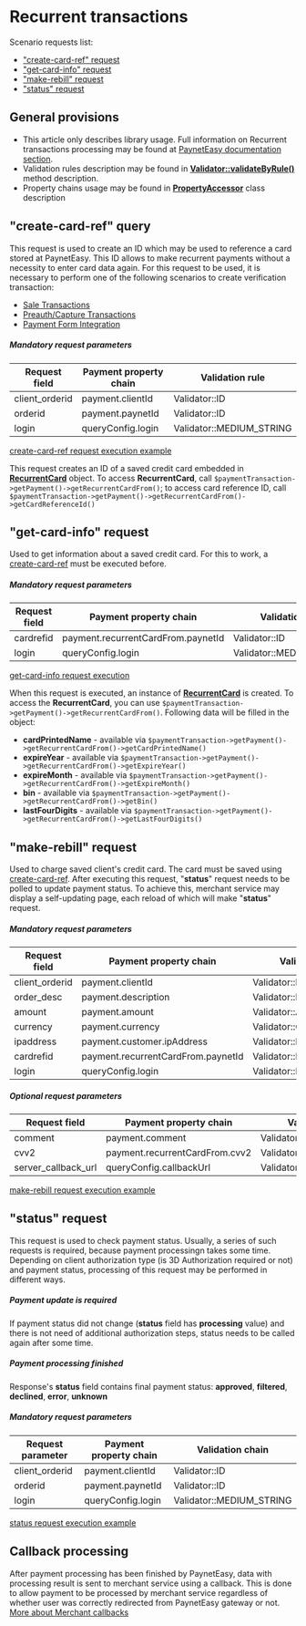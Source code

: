 # Recurrent transactions

Scenario requests list:
* ["create-card-ref" request](#create-card-ref)
* ["get-card-info" request](#get-card-info)
* ["make-rebill" request](#make-rebill)
* ["status" request](#status)

## General provisions

* This article only describes library usage. Full information on Recurrent transactions processing may be found at [PaynetEasy documentation section](http://doc.payneteasy.com/doc/recurrent-transactions.htm).
* Validation rules description may be found in **[Validator::validateByRule()](../library-internals/02-validator.md#validateByRule)** method description.
* Property chains usage may be found in **[PropertyAccessor](../library-internals/03-property-accessor.md)** class description

## <a name="create-card-ref"></a> "create-card-ref" query

This request is used to create an ID which may be used to reference a card stored at PaynetEasy. This ID allows to make recurrent payments without a necessity to enter card data again.
For this request to be used, it is necessary to perform one of the following scenarios to create verification transaction:
* [Sale Transactions](00-sale-transactions.md)
* [Preauth/Capture Transactions](01-preauth-capture-transactions.md)
* [Payment Form Integration](05-payment-form-integration.md)

##### Mandatory request parameters

Request field       |Payment property chain         |Validation rule
--------------------|-------------------------------|-----------------
client_orderid      |payment.clientId               |Validator::ID
orderid             |payment.paynetId               |Validator::ID
login               |queryConfig.login              |Validator::MEDIUM_STRING

[create-card-ref request execution example](../../../example/create-card-ref.php)

This request creates an ID of a saved credit card embedded in **[RecurrentCard](../library-internals/00-payment-data.md#RecurrentCard)** object. To access **RecurrentCard**, call `$paymentTransaction->getPayment()->getRecurrentCardFrom()`; to access card reference ID, call `$paymentTransaction->getPayment()->getRecurrentCardFrom()->getCardReferenceId()`

## <a name="get-card-info"></a> "get-card-info" request

Used to get information about a saved credit card.
For this to work, a [create-card-ref](#create-card-ref) must be executed before.

##### Mandatory request parameters

Request field       |Payment property chain             |Validation rule
--------------------|-----------------------------------|-----------------
cardrefid           |payment.recurrentCardFrom.paynetId |Validator::ID
login               |queryConfig.login                  |Validator::MEDIUM_STRING

[get-card-info request execution](../../../example/get-card-info.php)

When this request is executed, an instance of **[RecurrentCard](../library-internals/00-payment-data.md#RecurrentCard)** is created. To access the **RecurrentCard**, you can use `$paymentTransaction->getPayment()->getRecurrentCardFrom()`. Following data will be filled in the object:
* **cardPrintedName** - available via `$paymentTransaction->getPayment()->getRecurrentCardFrom()->getСardPrintedName()`
* **expireYear** - available via `$paymentTransaction->getPayment()->getRecurrentCardFrom()->getExpireYear()`
* **expireMonth** - available via `$paymentTransaction->getPayment()->getRecurrentCardFrom()->getExpireMonth()`
* **bin** - available via `$paymentTransaction->getPayment()->getRecurrentCardFrom()->getBin()`
* **lastFourDigits** - available via `$paymentTransaction->getPayment()->getRecurrentCardFrom()->getLastFourDigits()`

## <a name="make-rebill"></a> "make-rebill" request

Used to charge saved client's credit card.
The card must be saved using [create-card-ref](#create-card-ref).
After executing this request, "**status**" request needs to be polled to update payment status. To achieve this, merchant service may display a self-updating page, each reload of which will make "**status**" request.

##### Mandatory request parameters

Request field       |Payment property chain             |Validation rule
--------------------|-----------------------------------|-----------------
client_orderid      |payment.clientId                   |Validator::ID
order_desc          |payment.description                |Validator::LONG_STRING
amount              |payment.amount                     |Validator::AMOUNT
currency            |payment.currency                   |Validator::CURRENCY
ipaddress           |payment.customer.ipAddress         |Validator::IP
cardrefid           |payment.recurrentCardFrom.paynetId |Validator::ID
login               |queryConfig.login                  |Validator::MEDIUM_STRING

##### Optional request parameters

Request field       |Payment property chain         |Validation rule
--------------------|-------------------------------|-----------------
comment             |payment.comment                |Validator::MEDIUM_STRING
cvv2                |payment.recurrentCardFrom.cvv2 |Validator::CVV2
server_callback_url |queryConfig.callbackUrl        |Validator::URL

[make-rebill request execution example](../../../example/make-rebill.php)

## <a name="status"></a> "status" request

This request is used to check payment status. Usually, a series of such requests is required, because payment processingn takes some time. Depending on client authorization type (is 3D Authorization required or not) and payment status, processing of this request may be performed in different ways.

##### Payment update is required

If payment status did not change (**status** field has **processing** value) and there is not need of additional authorization steps, status needs to be called again after some time.

##### Payment processing finished

Response's **status** field contains final payment status: **approved**, **filtered**, **declined**, **error**, **unknown**

##### Mandatory request parameters

Request parameter   |Payment property chain |Validation chain
--------------------|-----------------------|-----------------
client_orderid      |payment.clientId       |Validator::ID
orderid             |payment.paynetId       |Validator::ID
login               |queryConfig.login      |Validator::MEDIUM_STRING

[status request execution example](../../../example/status.php)

## <a name="callback"></a> Callback processing

After payment processing has been finished by PaynetEasy, data with processing result is sent to merchant service using a callback. This is done to allow payment to be processed by merchant service regardless of whether user was correctly redirected from PaynetEasy gateway or not.
[More about Merchant callbacks](06-merchant-callbacks.md)
